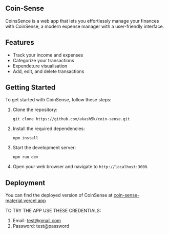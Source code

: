 ## Coin-Sense
CoinsSence is a web app that lets you effortlessly manage your finances with CoinSense, a modern expense manager with a user-friendly interface.
## Features
- Track your income and expenses
- Categorize your transactions
- Expendeture visualisation
- Add, edit, and delete transactions

## Getting Started
To get started with CoinSense, follow these steps:

1. Clone the repository:
    ```
    git clone https://github.com/akash5k/coin-sense.git
    ```

2. Install the required dependencies:
    ```
    npm install
    ```

3. Start the development server:
    ```
    npm run dev
    ```

4. Open your web browser and navigate to `http://localhost:3000`.


## Deployment
You can find the deployed version of CoinSense at [coin-sense-material.vercel.app](https://coin-sense-material.vercel.app/)

TO TRY THE APP USE THESE CREDENTIALS:
1. Email: test@gmail.com
2. Password: test@password

